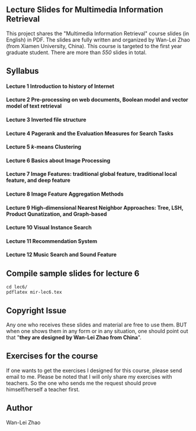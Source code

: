 ## Lecture Slides for Multimedia Information Retrieval

This project shares the "Multimedia Information Retrieval" course slides (in English) in PDF. The slides are fully written and organized by Wan-Lei Zhao (from Xiamen University, China). This course is targeted to the first year graduate student. There are more than *550* slides in total.


## Syllabus
#### Lecture 1 Introduction to history of Internet
#### Lecture 2 Pre-processing on web documents, Boolean model and vector model of text retrieval
#### Lecture 3 Inverted file structure
#### Lecture 4 Pagerank and the Evaluation Measures for Search Tasks
#### Lecture 5 *k*-means Clustering
#### Lecture 6 Basics about Image Processing
#### Lecture 7 Image Features: traditional global feature, traditional local feature, and deep feature
#### Lecture 8 Image Feature Aggregation Methods
#### Lecture 9 High-dimensional Nearest Neighbor Approaches: Tree, LSH, Product Qunatization, and Graph-based
#### Lecture 10 Visual Instance Search
#### Lecture 11 Recommendation System
#### Lecture 12 Music Search and Sound Feature

## Compile sample slides for lecture 6
```
cd lec6/
pdflatex mir-lec6.tex
```

## Copyright Issue
Any one who receives these slides and material are free to use them. BUT when one shows them in any form or in any situation, one should point out that "**they are designed by Wan-Lei Zhao from China**".

## Exercises for the course
If one wants to get the exercises I designed for this course, please send email to me. Please be noted that I will only share my exercises with teachers. So the one who sends me the request should prove himself/herself a teacher first.

## Author
Wan-Lei Zhao
